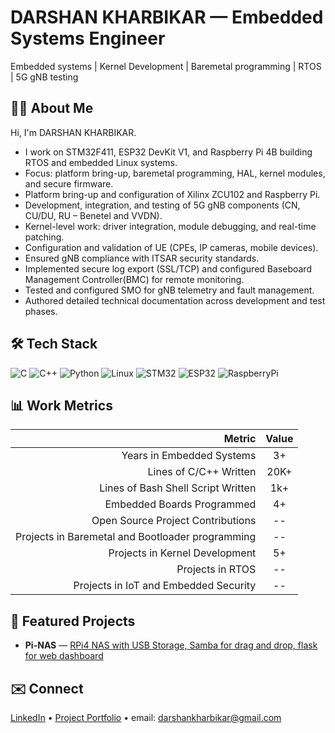 # DARSHAN KHARBIKAR — Embedded Systems Engineer
Embedded systems | Kernel Development | Baremetal programming | RTOS 
| 5G gNB testing

## 👨‍💻 About Me
Hi, I'm DARSHAN KHARBIKAR. 
- I work on STM32F411, ESP32 DevKit V1, and Raspberry Pi 4B building RTOS and embedded Linux systems.
- Focus: platform bring-up, baremetal programming, HAL, kernel modules, and secure firmware.
- Platform bring-up and configuration of Xilinx ZCU102 and Raspberry Pi.
-  Development, integration, and testing of 5G gNB components (CN, CU/DU, RU – Benetel and VVDN).
-  Kernel-level work: driver integration, module debugging, and real-time patching.
-  Configuration and validation of UE (CPEs, IP cameras, mobile devices).
-  Ensured gNB compliance with ITSAR security standards.
-   Implemented secure log export (SSL/TCP) and configured Baseboard Management Controller(BMC) for remote monitoring.
-   Tested and configured SMO for gNB telemetry and fault management.
-   Authored detailed technical documentation across development and test phases.


## 🛠️ Tech Stack
![C](https://img.shields.io/badge/C-00599C?logo=c&logoColor=white) ![C++](https://img.shields.io/badge/C++-00599C?logo=cplusplus&logoColor=white) ![Python](https://img.shields.io/badge/Python-3776AB?logo=python&logoColor=white) ![Linux](https://img.shields.io/badge/Linux-FCC624?logo=linux&logoColor=black) ![STM32](https://img.shields.io/badge/STM32-03234B?logo=stmicroelectronics&logoColor=white) ![ESP32](https://img.shields.io/badge/ESP32-ED1C24?logo=espressif&logoColor=white) ![RaspberryPi](https://img.shields.io/badge/Raspberry%20Pi-C51A4A?logo=raspberrypi&logoColor=white)

## 📊 Work Metrics
| Metric | Value |
|-------:|:-----:|
| Years in Embedded Systems | 3+ |
| Lines of C/C++ Written | 20K+ |
|Lines of Bash Shell Script Written|1k+|
| Embedded Boards Programmed | 4+ |
|Open Source Project Contributions|--|
|Projects in Baremetal and Bootloader programming|--|
|Projects in Kernel Development|5+|
|Projects in RTOS|--|
|Projects in IoT and Embedded Security|--|



## 🔭 Featured Projects
- **Pi-NAS** — [RPi4 NAS with USB Storage, Samba for drag and drop, flask for web dashboard](https://github.com/Darshan265/MTech-Dissertation-RPI-NAS)  
<!--
- **esp32-freertos** — FreeRTOS tasks, queues, MQTT demos — [repo](https://github.com/<your-username>/esp32-freertos)  
- **stm32f411-bm** — Bare-metal drivers for UART/SPI/I2C — [repo](https://github.com/<your-username>/stm32f411-baremetal)

<!--
## 📈 GitHub Stats
![Stats](https://github-readme-stats.vercel.app/api?Darshan265=Darshan265&show_icons=true)
![Top Langs](https://github-readme-stats.vercel.app/api/top-langs/?Darshan265=Darshan265&layout=compact)
-->

## ✉️ Connect
[LinkedIn](https://www.linkedin.com/in/darshan-kharbikar) • [Project Portfolio](https://docs.google.com/document/d/1-bjDO0rQ7S-xQnT2fSNPpIx6qpqwVRiuU0a_JU18FDI/edit?tab=t.0#heading=h.eg7rf8to2y4s)  • email: darshankharbikar@gmail.com
